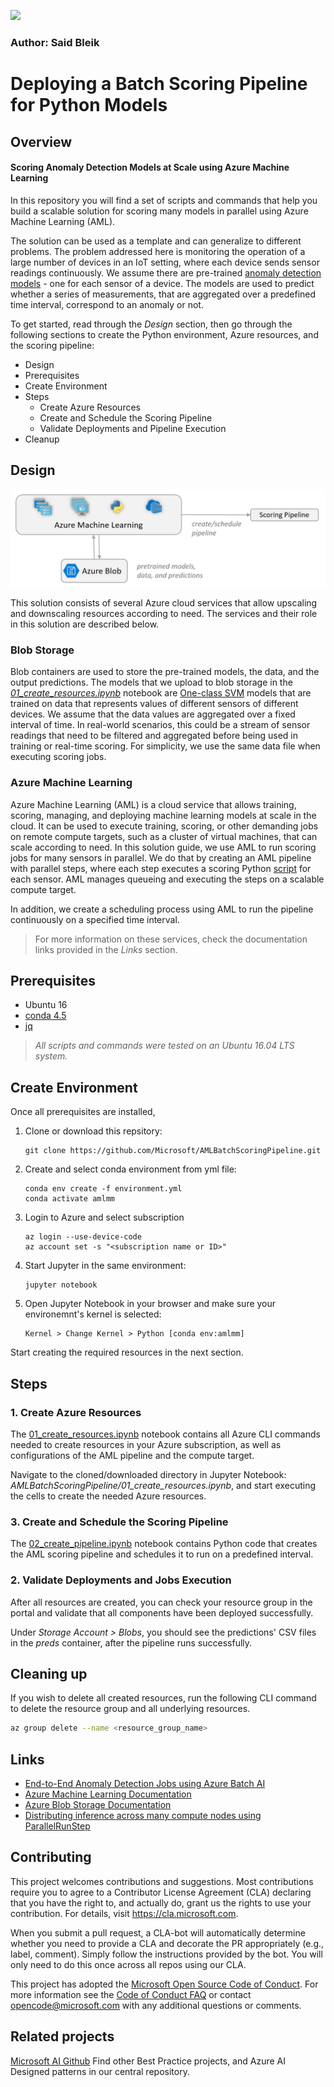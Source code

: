![](https://dev.azure.com/customai/AMLBatchScoringPipeline/_apis/build/status/Microsoft.AMLBatchScoringPipeline?branchName=master)

### Author: Said Bleik

# Deploying a Batch Scoring Pipeline for Python Models

## Overview
#### Scoring Anomaly Detection Models at Scale using Azure Machine Learning
In this repository you will find a set of scripts and commands that help you build a scalable solution for scoring many models in parallel using Azure Machine Learning (AML).

The solution can be used as a template and can generalize to different problems. The problem addressed here is monitoring the operation of a large number of devices in an IoT setting, where each device sends sensor readings continuously. We assume there are pre-trained [anomaly detection models](http://scikit-learn.org/stable/modules/outlier_detection.html#outlier-detection) - one for each sensor of a device. The models are used to predict whether a series of measurements, that are aggregated over a predefined time interval, correspond to an anomaly or not.

To get started, read through the *Design* section, then go through the following sections to create the Python environment, Azure resources, and the scoring pipeline:

* Design
* Prerequisites
* Create Environment
* Steps
    * Create Azure Resources
    * Create and Schedule the Scoring Pipeline
    * Validate Deployments and Pipeline Execution
* Cleanup

## Design
![System Architecture](./architecture.PNG)

This solution consists of several Azure cloud services that allow upscaling and downscaling resources according to need. The services and their role in this solution are described below.

### Blob Storage
Blob containers are used to store the pre-trained models, the data, and the output predictions. The models that we upload to blob storage in the [*01_create_resources.ipynb*](01_DataPrep.ipynb) notebook are [One-class SVM](http://scikit-learn.org/stable/modules/generated/sklearn.svm.OneClassSVM.html) models that are trained on data that represents values of different sensors of different devices. We assume that the data values are aggregated over a fixed interval of time. In real-world scenarios, this could be a stream of sensor readings that need to be filtered and aggregated before being used in training or real-time scoring. For simplicity, we use the same data file when executing scoring jobs.

### Azure Machine Learning
Azure Machine Learning (AML) is a cloud service that allows training, scoring, managing, and deploying machine learning models at scale in the cloud. It can be used to execute training, scoring, or other demanding jobs on remote compute targets, such as a cluster of virtual machines, that can scale according to need. In this solution guide, we use AML to run scoring jobs for many sensors in parallel. We do that by creating an AML pipeline with parallel steps, where each step executes a scoring Python [script](scripts/predict.py) for each sensor. AML manages queueing and executing the steps on a scalable compute target.

In addition, we create a scheduling process using AML to run the pipeline continuously on a specified time interval.


> For more information on these services, check the documentation links provided in the *Links* section. 

## Prerequisites
- Ubuntu 16
- [conda 4.5](https://conda.io/docs/user-guide/install/index.html)
- [jq](https://github.com/jmespath/jp)


> *All scripts and commands were tested on an Ubuntu 16.04 LTS system.*

## Create Environment
Once all prerequisites are installed,

1. Clone or download this repsitory:

    ```
    git clone https://github.com/Microsoft/AMLBatchScoringPipeline.git
    ```
2. Create and select conda environment from yml file:
        
    ``` 
    conda env create -f environment.yml
    conda activate amlmm    
    ```
3. Login to Azure and select subscription
    ```
    az login --use-device-code
    az account set -s "<subscription name or ID>"
    ```

4. Start Jupyter in the same environment:
    
    ```
    jupyter notebook
    ```
5. Open Jupyter Notebook in your browser and make sure your environemnt's kernel is selected: 

    ```
    Kernel > Change Kernel > Python [conda env:amlmm]
    ```

Start creating the required resources in the next section.

## Steps
### 1. Create Azure Resources
The [01_create_resources.ipynb](01_DataPrep.ipynb) notebook contains all Azure CLI commands needed to create resources in your Azure subscription, as well as configurations of the AML pipeline and the compute target. 

Navigate to the cloned/downloaded directory in Jupyter Notebook: *AMLBatchScoringPipeline/01_create_resources.ipynb*, and start executing the cells to create the needed Azure resources. 

### 3. Create and Schedule the Scoring Pipeline
The [02_create_pipeline.ipynb](02_create_pipeline.ipynb) notebook contains Python code that creates the AML scoring pipeline and schedules it to run on a predefined interval.

### 2. Validate Deployments and Jobs Execution 
After all resources are created, you can check your resource group in the portal and validate that all components have been deployed successfully. 


Under *Storage Account > Blobs*, you should see the predictions' CSV files in the *preds* container, after the pipeline runs successfully.


## Cleaning up
If you wish to delete all created resources, run the following CLI command to delete the resource group and all underlying resources.

```sh
az group delete --name <resource_group_name>
```

## Links
- [End-to-End Anomaly Detection Jobs using Azure Batch AI](https://github.com/saidbleik/batchai_mm_ad)
- [Azure Machine Learning Documentation](https://docs.microsoft.com/en-us/azure/machine-learning/)
- [Azure Blob Storage Documentation](https://docs.microsoft.com/en-us/azure/storage/blobs/storage-blobs-introduction)
- [Distributing inference across many compute nodes using ParallelRunStep](https://aka.ms/batch-inference-notebooks)

## Contributing
This project welcomes contributions and suggestions.  Most contributions require you to agree to a
Contributor License Agreement (CLA) declaring that you have the right to, and actually do, grant us
the rights to use your contribution. For details, visit https://cla.microsoft.com.

When you submit a pull request, a CLA-bot will automatically determine whether you need to provide
a CLA and decorate the PR appropriately (e.g., label, comment). Simply follow the instructions
provided by the bot. You will only need to do this once across all repos using our CLA.

This project has adopted the [Microsoft Open Source Code of Conduct](https://opensource.microsoft.com/codeofconduct/).
For more information see the [Code of Conduct FAQ](https://opensource.microsoft.com/codeofconduct/faq/) or
contact [opencode@microsoft.com](mailto:opencode@microsoft.com) with any additional questions or comments.


## Related projects

[Microsoft AI Github](https://github.com/microsoft/ai) Find other Best Practice projects, and Azure AI Designed patterns in our central repository. 
